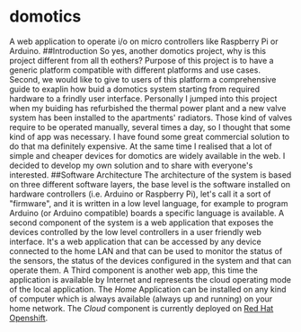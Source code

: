 # domotics
A web application to operate i/o on micro controllers like Raspberry Pi or Arduino.
##Introduction
So yes, another domotics project, why is this project different from all th eothers?
Purpose of this project is to have a generic platform compatible with different platforms and use cases. Second, we would like to give to users of this platform a comprehensive guide to exaplin how buid a domotics system starting from required hardware to a frindly user interface.
Personally I jumped into this project when my buiding has refurbished the thermal power plant and a new valve system has been installed to the apartments' radiators.
Those kind of valves require to be operated manually, several times a day, so I thought that some kind of app was necessary.
I have found some great commercial solution to do that ma definitely expensive.
At the same time I realised that a lot of simple and cheaper devices for domotics are widely available in the web. I decided to develop my own solution and to share with everyone's interested.
##Software Architecture
The architecture of the system is based on three different software layers, the base level is the software installed on hardware controllers (i.e. Arduino or Raspberry Pi), let's call it a sort of "firmware", and it is written in a low level language, for example to program Arduino (or Arduino compatible) boards a specific language is available.
A second component of the system is a web application that exposes the devices controlled by the low level controllers in a user friendly web interface. It's a web application that can be accessed by any device connected to the home LAN and that can be used to monitor the status of the sensors, the status of the devices configured in the system and that can operate them.
A Third component is another web app, this time the application is available by Internet and represents the cloud operating mode of the local application.
The _Home_ Application can be installed on any kind of computer which is always available (always up and running) on your home network. The _Cloud_ component is currently deployed on [Red Hat Openshift](http://openshift.redhat.com).


